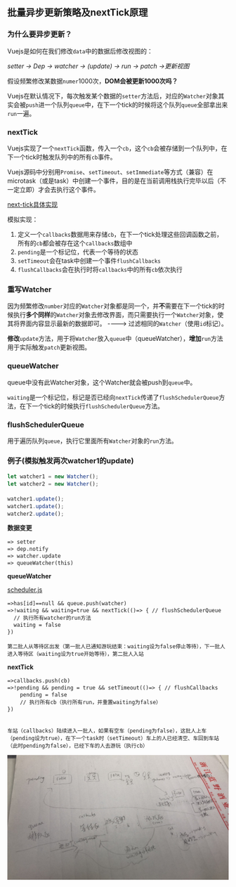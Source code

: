 ## 批量异步更新策略及nextTick原理

### 为什么要异步更新？

Vuejs是如何在我们修改`data`中的数据后修改视图的：

*setter -> Dep -> watcher -> (update) -> run -> patch ->更新视图*

假设频繁修改某数据`numer`1000次，**DOM会被更新1000次吗？**

Vuejs在默认情况下，每次触发某个数据的`setter`方法后，对应的`Watcher`对象其实会被`push`进一个队列`queue`中，在下一个tick的时候将这个队列`queue`全部拿出来`run`一遍。

### nextTick

Vuejs实现了一个`nextTick`函数，传入一个`cb`，这个`cb`会被存储到一个队列中，在下一个tick时触发队列中的所有`cb`事件。

Vuejs源码中分别用`Promise`、`setTimeout`、`setImmediate`等方式（兼容）在microtask（或是task）中创建一个事件，目的是在当前调用栈执行完毕以后（不一定立即）才会去执行这个事件。

[next-tick具体实现](https://github.com/vuejs/vue/blob/dev/src/core/util/next-tick.js#L90)

模拟实现：

1. 定义一个`callbacks`数据用来存储`cb`，在下一个tick处理这些回调函数之前，所有的`cb`都会被存在这个`callbacks`数组中
2. `pending`是一个标记位，代表一个等待的状态
3. `setTimeout`会在task中创建一个事件`flushCallbacks`
4. `flushCallbacks`会在执行时将`callbacks`中的所有`cb`依次执行

### 重写Watcher

因为频繁修改`number`对应的`Watcher`对象都是同一个，并**不**需要在下一个tick的时候执行**多个同样**的`Watcher`对象去修改界面，而只需要执行一个`Watcher`对象，使其将界面内容显示最新的数据即可。    ---->   过滤相同的`Watcher`（使用`id`标记）。

**修改**`update`方法，用于将`Watcher`放入`queue`中（queueWatcher），**增加**`run`方法用于实际触发`patch`更新视图。

### queueWatcher

queue中没有此Watcher对象，这个Watcher就会被push到`queue`中。

`waiting`是一个标记位，标记是否已经向`nextTick`传递了`flushSchedulerQueue`方法，在下一个tick的时候执行`flushSchedulerQueue`方法。

### flushSchedulerQueue

用于遍历队列`queue`，执行它里面所有`Watcher`对象的`run`方法。



### 例子(模拟触发两次watcher1的update)

```javascript
let watcher1 = new Watcher();
let watcher2 = new Watcher();

watcher1.update();
watcher1.update();
watcher2.update();
```





**数据变更**

```
=> setter
=> dep.notify
=> watcher.update
=> queueWatcher(this)
```

**queueWatcher**

[scheduler.js](https://github.com/vuejs/vue/blob/5255841aaf/src/core/observer/scheduler.js)

```
=>has[id]==null && queue.push(watcher)
=>!waiting && waiting=true && nextTick(()=> { // flushSchedulerQueue
  // 执行所有watcher的run方法
  waiting = false
})

第二批人从等待区出发（第一批人已通知游玩结束：waiting设为false停止等待），下一批人进入等待区（waiting设为true开始等待），第二批人入站
```

**nextTick**

```
=>callbacks.push(cb)
=>!pending && pending = true && setTimeout(()=> { // flushCallbacks
	pending = false
	// 执行所有cb（执行所有run，并重置waiting为false）
})


车站（callbacks）陆续进入一批人，如果有空车（pending为false），这批人上车（pending设为true），在下一个task时（setTimeout）车上的人已经清空、车回到车站（此时pending为false），已经下车的人去游玩（执行cb）
```



![批量异步更新](./批量异步更新.jpeg)

